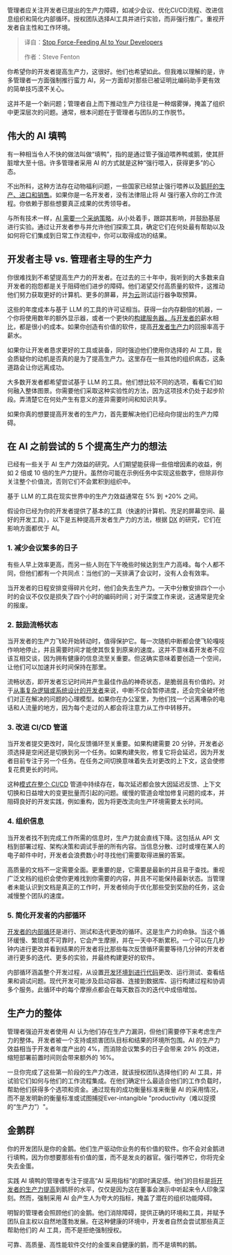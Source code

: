 <!--
title: 别再给你的开发者强行喂食AI了
cover: https://cdn.thenewstack.io/media/2025/09/58712448-rahul-mishra-bn4l8ostijc-unsplash-scaled.jpg
summary: 管理者应关注开发者已提出的生产力障碍，如减少会议、优化CI/CD流程、改进信息组织和简化内部循环。授权团队选择AI工具并进行实验，而非强行推广。重视开发者自主性和工作环境。
-->

管理者应关注开发者已提出的生产力障碍，如减少会议、优化CI/CD流程、改进信息组织和简化内部循环。授权团队选择AI工具并进行实验，而非强行推广。重视开发者自主性和工作环境。

> 译自：[Stop Force-Feeding AI to Your Developers](https://thenewstack.io/stop-force-feeding-ai-to-your-developers/)
> 
> 作者：Steve Fenton

你希望你的开发者提高生产力，这很好。他们也希望如此。但我难以理解的是，许多管理者一方面强制推行蛮力 AI，另一方面却对那些已被证明比编码助手更有效的简单技巧漠不关心。

这并不是一个新问题；管理者自上而下推动生产力往往是一种烟雾弹，掩盖了组织中更深层次的问题。通常，根本问题在于管理者与团队的工作脱节。

## 伟大的 AI 填鸭

有一种相当令人不快的做法叫做“填鸭”，指的是通过管子强迫喂养鸭或鹅，使其肝脏增大至十倍。许多管理者采用 AI 的方式就是这种“强行喂入，获得更多”的心态。

不出所料，这种方法存在动物福利问题，一些国家已经禁止强行喂养以及[鹅肝的生产、进口和销售](https://calf.law/factsheets/sales-bans)。如果你是一名开发者，没有法律阻止将 AI 强行塞入你的工作流程。你依赖于那些想要真正成果的优秀领导者。

与所有技术一样，[AI 需要一个采纳策略](https://dora.dev/guides/how-to-innovate-with-generative-ai/)，从小处着手，跟踪其影响，并鼓励基层进行实验。通过让开发者参与并允许他们探索工具，确定它们在何处最有帮助以及如何将它们集成到日常工作流程中，你可以取得成功的结果。

## 开发者主导 vs. 管理者主导的生产力

你很难找到不希望提高生产力的开发者。在过去的三十年中，我听到的大多数来自开发者的抱怨都是关于阻碍他们进步的障碍。他们渴望交付高质量的软件，这推动他们努力获取更好的计算机、更多的屏幕，并[为云](https://thenewstack.io/what-we-can-learn-from-the-top-cloud-security-breaches/)测试运行器争取预算。

这些的年度成本与基于 LLM 的工具的许可证相当。获得一台内存翻倍的机器，一个你将使用数年的额外显示器，或者一个更快的[构建服务器，与开发者的](https://thenewstack.io/tutorial-build-a-simple-mcp-server-with-claude-desktop/)薪水相比，都是很小的成本。如果你创造有价值的软件，提高[开发者生产力](https://thenewstack.io/developer-productivity-in-2025-more-ai-but-mixed-results/)的回报率高于薪水。

如果你让开发者恳求更好的工具或装备，同时强迫他们使用你选择的 AI 工具，我会质疑你的动机是否真的是为了提高生产力。这里存在一些其他的组织病态，这条道路会让你远离成功。

大多数开发者都希望尝试基于 LLM 的工具。他们想比较不同的选项，看看它们如何融入整体图景。你需要他们采取这种实验性的方法，因为这项技术仍处于起步阶段。弄清楚它在何处产生有意义的差异需要时间和知识共享。

如果你真的想要提高开发者的生产力，首先要解决他们已经向你提出的生产力障碍。

## 在 AI 之前尝试的 5 个提高生产力的想法

已经有一些关于 AI 生产力效益的研究。人们期望能获得一些倍增因素的收益，例如 2 倍或 10 倍的生产力提升。虽然你可能在示例任务中实现这些数字，但除非你关注整个价值流，否则它们不会累积到组织中。

基于 LLM 的工具在现实世界中的生产力效益通常在 5% 到 +20% 之间。

假设你已经为你的开发者提供了基本的工具（快速的计算机、充足的屏幕空间、最好的开发工具），以下是五种提高开发者生产力的方法，根据 [DX](https://getdx.com) 的研究，它们在影响方面都优于 AI。

### 1. 减少会议繁多的日子

有些人早上效率更高，而另一些人则在下午晚些时候达到生产力高峰。每个人都不同，但他们都有一个共同点：当他们的一天排满了会议时，没有人会有效率。

当开发者的日程安排变得碎片化时，他们会失去生产力。一天中分散安排四个一小时的会议不仅仅是损失了四个小时的编码时间；对于深度工作来说，这通常是完全的报废。

### 2. 鼓励流畅状态

当开发者的生产力飞轮开始转动时，值得保护它。每一次随机中断都会使飞轮嘎吱作响地停止，并且需要时间才能使其恢复到原来的速度。这并不意味着开发者不应该互相交谈，因为拥有健康的信息流至关重要。但这确实意味着要创造一个空间，让他们可以加速并长时间保持在那里。

流畅状态，即开发者忘记时间并产生最佳作品的神奇状态，是脆弱且有价值的。对于[从事复杂逻辑或系统设计的开发者](https://thenewstack.io/devs-need-system-design-tools-not-diagramming-tools/)来说，中断不仅会暂停进度，还会完全破坏他们对正在解决的问题的心理模型。如果你在办公室里，为他们找一个远离嘈杂的电话和人流量的地方，因为每个走过的人都会将注意力从工作中转移开。

### 3. 改进 CI/CD 管道

当开发者提交更改时，简化反馈循环至关重要。如果构建需要 20 分钟，开发者必须选择是空闲还是切换到另一个任务。如果构建失败，修复它将会延迟，因为开发者目前专注于另一个任务。在任务之间切换意味着失去对更改的上下文，这会使修复花费更长的时间。

这种[模式在整个 CI/CD](https://thenewstack.io/implement-saga-patterns-in-microservices-with-nestjs-and-kafka/) 管道中持续存在，每次延迟都会放大因延迟反馈、上下文切换和日益增大的变更批量而引起的问题。缓慢的管道会增加修复问题的成本，并阻碍良好的开发实践，例如重构，因为将更改流向生产环境需要太长时间。

### 4. 组织信息

当开发者找不到完成工作所需的信息时，生产力就会直线下降。这包括从 API 文档到部署过程、架构决策和调试手册的所有内容。当信息分散、过时或埋在某人的电子邮件中时，开发者会浪费数小时寻找他们需要取得进展的答案。

高质量的文档不一定需要全面。更重要的是，它需要是最新的并且易于查找。重视广泛文档的组织会使你更难找到你需要的内容，并且不可能保持最新状态。当管理者未能认识到文档是真正的工作时，开发者倾向于优化那些受到奖励的任务，这会减慢整个团队的速度。

### 5. 简化开发者的内部循环

[开发者的内部循环](https://thenewstack.io/optimize-your-inner-dev-loop-to-increase-developer-velocity/)是进行、测试和迭代更改的循环。这是生产力的命脉。当这个循环缓慢、繁琐或不可靠时，它会产生摩擦，并在一天中不断累积。一个可以在几秒钟内进行更改并看到结果的开发者将比那些每次反馈循环需要等待几分钟的开发者进行更多的迭代、更多的实验，并最终构建更好的软件。

内部循环涵盖整个开发过程，从设置[开发环境到进行代码](https://thenewstack.io/how-we-evolved-from-iac-to-environments-as-code/)更改、运行测试、查看结果和调试问题。现代开发可能涉及启动容器、连接到数据库、运行构建过程和协调多个服务。此循环中的每个摩擦点都会在每天数百次的迭代中成倍增加。

## 生产力的整体

管理者强迫开发者使用 AI 认为他们存在生产力漏洞，但他们需要停下来考虑生产力的整体。开发者被一个支持或损害团队目标和结果的环境所包围。AI 的生产力效益相当于开发者年度产出的 4%，而消除会议繁多的日子会带来 29% 的改进，缩短部署前置时间则会带来额外的 16%。

一旦你完成了这些第一阶段的生产力改进，就该授权团队选择他们的 AI 工具，并试验它们如何与他们的工作流程集成。在他们确定什么最适合他们的工作负载时，帮助他们获得多个选项和资金。通过现有的成功衡量标准来衡量 AI 的采用情况，而不是发明新的衡量标准或试图捕捉Ever-intangible "productivity（难以捉摸的“生产力”）"。

## 金鹅群

你的开发团队是你的金鹅。他们生产驱动你业务的有价值的软件。你不会对金鹅进行填鸭，因为你想要那些有价值的蛋，而不是发炎的器官。强行喂养它，你将完全失去金蛋。

实践 AI 填鸭的管理者专注于提高“AI 采用指标”的即时满足感。他们的目标是[将开发者的生产力提高](https://thenewstack.io/3-ways-an-internal-developer-portal-boosts-developer-productivity/)到鹅肝的水平，仅仅是因为这在董事会演示中听起来令人印象深刻。然而，强制采用 AI 会产生人为夸大的指标，掩盖了潜在的组织功能障碍。

明智的管理者会照顾他们的金鹅。他们消除障碍，提供正确的环境和工具，并赋予团队自主权以自然地蓬勃发展。在这种健康的环境中，开发者自然会尝试那些真正帮助他们的 AI 工具，而不是拒绝强制授权。

可靠、高质量、高性能软件交付的金蛋来自健康的鹅，而不是填鸭的鹅。